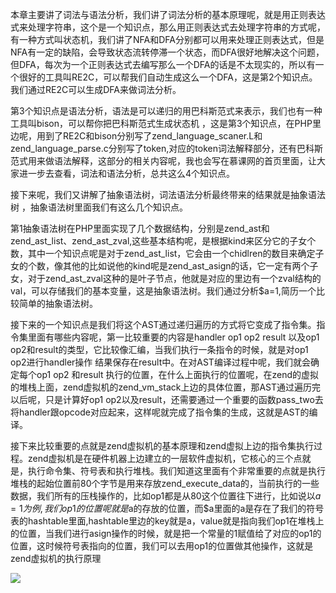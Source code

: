 本章主要讲了词法与语法分析，我们讲了词法分析的基本原理呢，就是用正则表达式来处理字符串，这个是一个知识点，那么用正则表达式去处理字符串的方式呢，有一种方式叫状态机，我们讲了NFA和DFA分别都可以用来处理正则表达式，但是NFA有一定的缺陷，会导致状态流转停滞一个状态，而DFA很好地解决这个问题，但DFA，每次为一个正则表达式去编写那么一个DFA的话是不太现实的，所以有一个很好的工具叫RE2C，可以帮我们自动生成这么一个DFA，这是第2个知识点。我们通过RE2C可以生成DFA来做词法分析。



第3个知识点是语法分析，语法是可以递归的用巴科斯范式来表示，我们也有一种工具叫bison，可以帮你把巴科斯范式生成状态机  ，这是第3个知识点，在PHP里边呢，用到了RE2C和bison分别写了zend_language_scaner.L和zend_language_parse.c分别写了token,对应的token词法解释部分，还有巴科斯范式用来做语法解释，这部分的相关内容呢，我也会写在慕课网的首页里面，让大家进一步去查看，词法和语法分析，总共这么4个知识点。





接下来呢，我们又讲解了抽象语法树，词法语法分析最终带来的结果就是抽象语法树 ，抽象语法树里面我们有这么几个知识点。

第1抽象语法树在PHP里面实现了几个数据结构，分别是zend_ast和zend_ast_list、zend_ast_zval,这些基本结构呢，是根据kind来区分它的子女个数，其中一个知识点呢是对于zend_ast_list，它会由一个chidlren的数目来确定子女的个数，像其他的比如说他的kind呢是zend_ast_asign的话，它一定有两个子女，对于zend_ast_zval这种的是叶子节点，他就是对应的里边有一个zval结构的val，可以存储我们的基本变量，这是抽象语法树。我们通过分析$a=1,简历一个比较简单的抽象语法树。



接下来的一个知识点是我们将这个AST通过递归遍历的方式将它变成了指令集。指令集里面有哪些内容呢，第一比较重要的内容是handler op1  op2 result  以及op1 op2和result的类型，它比较像汇编，当我们执行一条指令的时候，就是对op1 op2进行handler操作 结果保存在result中。在对AST编译过程中呢，我们就会确定每个op1 op2 和result 执行的位置，在什么上面执行的位置呢，在zend的虚拟的堆栈上面，zend虚拟机的zend_vm_stack上边的具体位置，那AST通过遍历完以后呢，只是计算好op1 op2以及result，还需要通过一个重要的函数pass_two去将handler跟opcode对应起来，这样呢就完成了指令集的生成，这就是AST的编译。



接下来比较重要的点就是zend虚拟机的基本原理和zend虚拟上边的指令集执行过程。zend虚拟机是在硬件机器上边建立的一层软件虚拟机，它核心的三个点就是，执行命令集、符号表和执行堆栈。我们知道这里面有个非常重要的点就是执行堆栈的起始位置前80个字节是用来存放zend_execute_data的，当前执行的一些数据，我们所有的压栈操作的，比如op1都是从80这个位置往下进行，比如说以$a=1为例,我们op1的位置呢就是$a的存放的位置，而$a里面的a是存在了我们的符号表的hashtable里面,hashtable里边的key就是a，value就是指向我们op1在堆栈上的位置，当我们进行asign操作的时候，就是把一个常量的1赋值给了对应的op1的位置，这时候符号表指向的位置，我们可以去用op1的位置做其他操作，这就是zend虚拟机的执行原理







![](https://gitee.com/hxc8/images8/raw/master/img/202407191104774.jpg)







